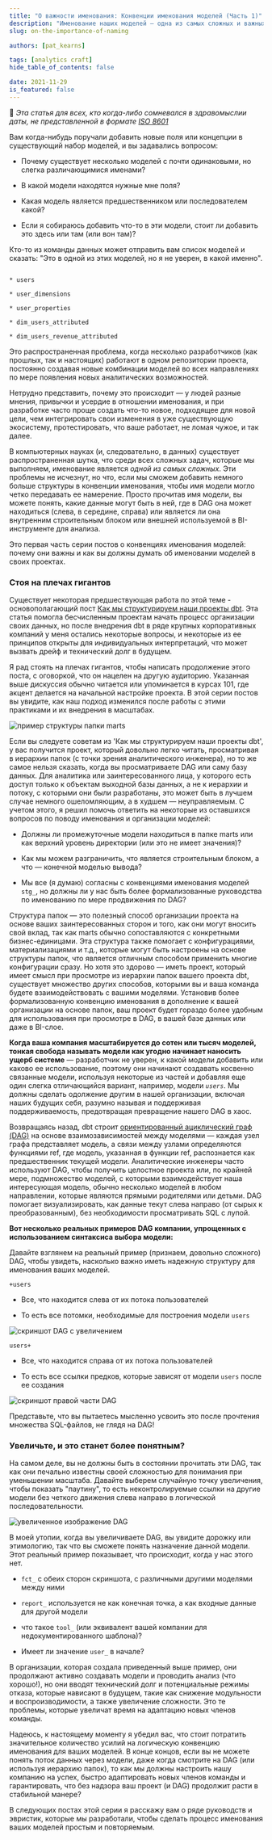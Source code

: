 ```yaml
---
title: "О важности именования: Конвенции именования моделей (Часть 1)"
description: "Именование наших моделей — одна из самых сложных и важных задач аналитического инженера. Этот пост объясняет, почему мы должны сосредоточиться на именовании как на ключевой части процесса создания моделей данных."
slug: on-the-importance-of-naming

authors: [pat_kearns]

tags: [analytics craft]
hide_table_of_contents: false

date: 2021-11-29
is_featured: false
---
```


💾 _Эта статья для всех, кто когда-либо сомневался в здравомыслии даты, не представленной в формате [ISO 8601](https://en.wikipedia.org/wiki/ISO_8601)_

Вам когда-нибудь поручали добавить новые поля или концепции в существующий набор моделей, и вы задавались вопросом:

* Почему существует несколько моделей с почти одинаковыми, но слегка различающимися именами?

* В какой модели находятся нужные мне поля?

* Какая модель является предшественником или последователем какой?

<!--truncate-->

* Если я собираюсь добавить что-то в эти модели, стоит ли добавить это здесь или там (или вон там)?

Кто-то из команды данных может отправить вам список моделей и сказать: "Это в одной из этих моделей, но я не уверен, в какой именно".

```

* users

* user_dimensions

* user_properties

* dim_users_attributed

* dim_users_revenue_attributed

```

Это распространенная проблема, когда несколько разработчиков (как прошлых, так и настоящих) работают в одном репозитории проекта, постоянно создавая новые комбинации моделей во всех направлениях по мере появления новых аналитических возможностей.

Нетрудно представить, почему это происходит — у людей разные мнения, привычки и усердие в отношении именования, и при разработке часто проще создать что-то новое, подходящее для новой цели, чем интегрировать свои изменения в уже существующую экосистему, протестировать, что ваше работает, не ломая чужое, и так далее.

В компьютерных науках (и, следовательно, в данных) существует распространенная шутка, что среди всех сложных задач, которые мы выполняем, именование является *одной из самых сложных*. Эти проблемы не исчезнут, но что, если мы сможем добавить немного больше структуры в конвенции именования, чтобы имя модели могло четко передавать ее намерение. Просто прочитав имя модели, вы можете понять, какие данные могут быть в ней, где в DAG она может находиться (слева, в середине, справа) или является ли она внутренним строительным блоком или внешней <Term id="table" /> используемой в BI-инструменте для анализа.

Это первая часть серии постов о конвенциях именования моделей: почему они важны и как вы должны думать об именовании моделей в своих проектах.

### **Стоя на плечах гигантов**

Существует некоторая предшествующая работа по этой теме - основополагающий пост [Как мы структурируем наши проекты dbt](https://discourse.getdbt.com/t/how-we-structure-our-dbt-projects/355). Эта статья помогла бесчисленным проектам начать процесс организации своих данных, но после внедрения dbt в ряде крупных корпоративных компаний у меня остались некоторые вопросы, и некоторые из ее принципов открыты для индивидуальных интерпретаций, что может вызвать дрейф и технический долг в будущем.

Я рад стоять на плечах гигантов, чтобы написать продолжение этого поста, с оговоркой, что он нацелен на другую аудиторию. Указанная выше дискуссия обычно читается или упоминается в курсах 101, где акцент делается на начальной настройке проекта. В этой серии постов вы увидите, как наш подход изменился после работы с этими практиками и их внедрения в масштабах.

![пример структуры папки marts](/img/blog/on_the_importance_of_naming_image_0.png)

Если вы следуете советам из 'Как мы структурируем наши проекты dbt', у вас получится проект, который довольно легко читать, просматривая в иерархии папок (с точки зрения аналитического инженера), но то же самое нельзя сказать, когда вы просматриваете DAG или саму базу данных. Для аналитика или заинтересованного лица, у которого есть доступ только к объектам выходной базы данных, а не к иерархии и потоку, с которыми они были разработаны, это может быть в лучшем случае немного ошеломляющим, а в худшем — неуправляемым. С учетом этого, я решил помочь ответить на некоторые из оставшихся вопросов по поводу именования и организации моделей:

* Должны ли промежуточные модели находиться в папке marts или как верхний уровень директории (или это не имеет значения)?

* Как мы можем разграничить, что является строительным блоком, а что — конечной моделью вывода?

* Мы все (я думаю) согласны с конвенциями именования моделей `stg_`, но должны ли у нас быть более формализованные руководства по именованию по мере продвижения по DAG?

Структура папок — это полезный способ организации проекта на основе ваших заинтересованных сторон и того, как они могут вносить свой вклад, так как marts обычно сопоставляются с конкретными бизнес-единицами. Эта структура также помогает с конфигурациями, материализациями и т.д., которые могут быть настроены на основе структуры папок, что является отличным способом применить многие конфигурации сразу. Но хотя это здорово — иметь проект, который имеет смысл при просмотре из иерархии папок вашего проекта dbt, существует множество других способов, которыми вы и ваша команда будете взаимодействовать с вашими моделями. Установив более формализованную конвенцию именования в дополнение к вашей организации на основе папок, ваш проект будет гораздо более удобным для использования при просмотре в DAG, в вашей базе данных или даже в BI-слое.

**Когда ваша компания масштабируется до сотен или тысяч моделей, тонкая свобода называть модели как угодно начинает наносить ущерб системе** — разработчик не уверен, к какой модели добавить или каково ее использование, поэтому они начинают создавать косвенно связанные модели, используя некоторые из частей и добавляя еще один слегка отличающийся вариант, например, модели _`users`_. Мы должны сделать одолжение другим в нашей организации, включая наших будущих себя, разумно называя и поддерживая поддерживаемость, предотвращая превращение нашего DAG в хаос.

Возвращаясь назад, dbt строит [ориентированный ациклический граф (DAG)](https://docs.getdbt.com/docs/introduction#what-makes-dbt-so-powerful) на основе взаимозависимостей между моделями — каждая узел графа представляет модель, а связи между узлами определяются функциями ref, где модель, указанная в функции ref, распознается как предшественник текущей модели. Аналитические инженеры часто используют DAG, чтобы получить целостное <Term id="table" /> проекта или, по крайней мере, подмножество моделей, с которыми взаимодействует наша интересующая модель, обычно несколько моделей в любом направлении, которые являются прямыми родителями или детьми. DAG помогает визуализировать, как данные текут слева направо (от сырых к преобразованным), без необходимости просматривать SQL с лупой.

**Вот несколько реальных примеров DAG компании, упрощенных с использованием синтаксиса выбора модели:**

Давайте взглянем на реальный пример (признаем, довольно сложного) DAG, чтобы увидеть, насколько важно иметь надежную структуру для именования ваших моделей.

`+users`

* Все, что находится слева от их потока пользователей

* То есть все потомки, необходимые для построения модели `users`

![скриншот DAG с увеличением](/img/blog/on_the_importance_of_naming_image_1.png)

`users+`

* Все, что находится справа от их потока пользователей

* То есть все ссылки предков, которые зависят от модели `users` после ее создания

![скриншот правой части DAG](/img/blog/on_the_importance_of_naming_image_2.png)

Представьте, что вы пытаетесь мысленно усвоить это после прочтения множества SQL-файлов, не глядя на DAG!

### **Увеличьте, и это станет более понятным?**

На самом деле, вы не должны быть в состоянии прочитать эти DAG, так как они печально известны своей сложностью для понимания при уменьшении масштаба. Давайте выберем случайную точку увеличения, чтобы показать "паутину", то есть неконтролируемые ссылки на другие модели без четкого движения слева направо в логической последовательности.

![увеличенное изображение DAG](/img/blog/on_the_importance_of_naming_image_3.png)

В моей утопии, когда вы увеличиваете DAG, вы увидите дорожку или этимологию, так что вы сможете понять назначение данной модели. Этот реальный пример показывает, что происходит, когда у нас этого нет.

* `fct_` с обеих сторон скриншота, с различными другими моделями между ними

* `report_` используется не как конечная точка, а как входные данные для другой модели

* что такое `tool_` (или эквивалент вашей компании для недокументированного шаблона)?

* Имеет ли значение `user_` в начале?

В организации, которая создала приведенный выше пример, они продолжают активно создавать модели и проводить анализ (что хорошо!), но они вводят технический долг и потенциальные режимы отказа, которые нависают в будущем, такие как снижение модульности и воспроизводимости, а также увеличение сложности. Это те проблемы, которые увеличат время на адаптацию новых членов команды.

Надеюсь, к настоящему моменту я убедил вас, что стоит потратить значительное количество усилий на логическую конвенцию именования для ваших моделей. В конце концов, если вы не можете понять поток данных через модели, даже когда смотрите на DAG (или используя иерархию папок), то как мы должны настроить нашу компанию на успех, быстро адаптировать новых членов команды и гарантировать, что без надзора ваш проект (и DAG) продолжит расти в стабильной манере?

В следующих постах этой серии я расскажу вам о ряде руководств и эвристик, которые мы разработали, чтобы сделать процесс именования ваших моделей простым и повторяемым.